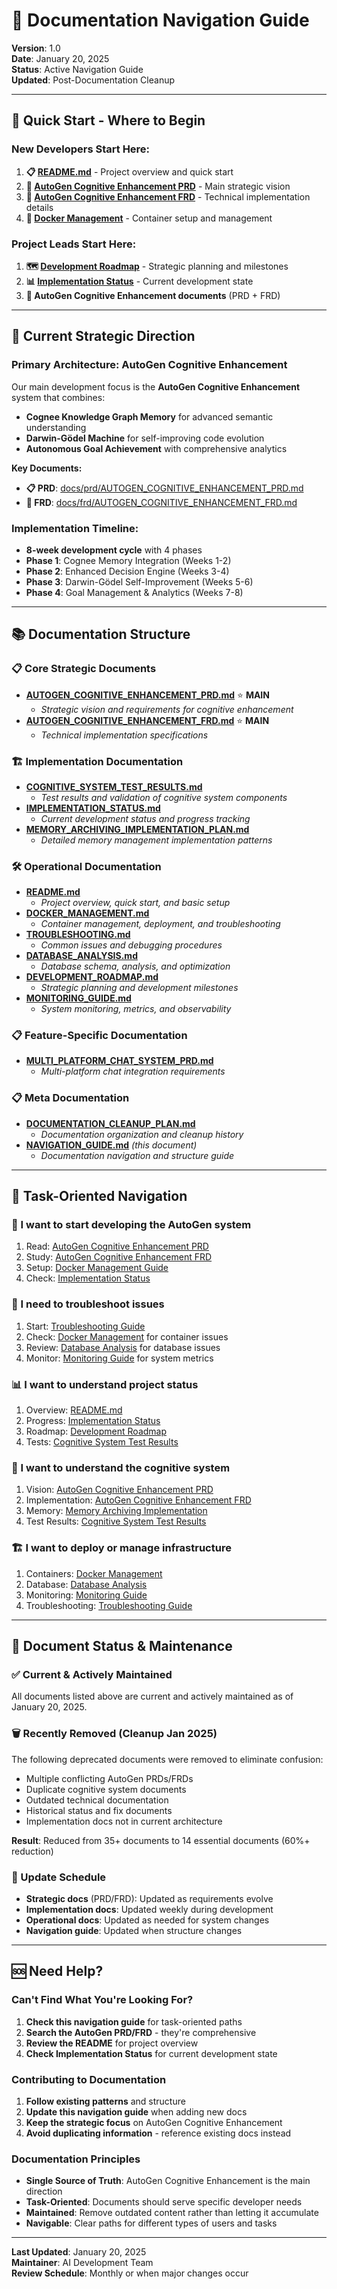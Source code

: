# 📖 Documentation Navigation Guide

**Version**: 1.0  
**Date**: January 20, 2025  
**Status**: Active Navigation Guide  
**Updated**: Post-Documentation Cleanup

---

## 🎯 **Quick Start - Where to Begin**

### **New Developers Start Here:**
1. **📋 [README.md](README.md)** - Project overview and quick start
2. **🧠 [AutoGen Cognitive Enhancement PRD](prd/AUTOGEN_COGNITIVE_ENHANCEMENT_PRD.md)** - Main strategic vision
3. **🔧 [AutoGen Cognitive Enhancement FRD](frd/AUTOGEN_COGNITIVE_ENHANCEMENT_FRD.md)** - Technical implementation details
4. **🐳 [Docker Management](DOCKER_MANAGEMENT.md)** - Container setup and management

### **Project Leads Start Here:**
1. **🗺️ [Development Roadmap](DEVELOPMENT_ROADMAP.md)** - Strategic planning and milestones
2. **📊 [Implementation Status](implementation/IMPLEMENTATION_STATUS.md)** - Current development state
3. **🧠 AutoGen Cognitive Enhancement documents** (PRD + FRD)

---

## 🚀 **Current Strategic Direction**

### **Primary Architecture: AutoGen Cognitive Enhancement**
Our main development focus is the **AutoGen Cognitive Enhancement** system that combines:
- **Cognee Knowledge Graph Memory** for advanced semantic understanding
- **Darwin-Gödel Machine** for self-improving code evolution
- **Autonomous Goal Achievement** with comprehensive analytics

**Key Documents:**
- **📋 PRD**: [docs/prd/AUTOGEN_COGNITIVE_ENHANCEMENT_PRD.md](prd/AUTOGEN_COGNITIVE_ENHANCEMENT_PRD.md)
- **🔧 FRD**: [docs/frd/AUTOGEN_COGNITIVE_ENHANCEMENT_FRD.md](frd/AUTOGEN_COGNITIVE_ENHANCEMENT_FRD.md)

### **Implementation Timeline:**
- **8-week development cycle** with 4 phases
- **Phase 1**: Cognee Memory Integration (Weeks 1-2)
- **Phase 2**: Enhanced Decision Engine (Weeks 3-4) 
- **Phase 3**: Darwin-Gödel Self-Improvement (Weeks 5-6)
- **Phase 4**: Goal Management & Analytics (Weeks 7-8)

---

## 📚 **Documentation Structure**

### **📋 Core Strategic Documents**
- **[AUTOGEN_COGNITIVE_ENHANCEMENT_PRD.md](prd/AUTOGEN_COGNITIVE_ENHANCEMENT_PRD.md)** ⭐ **MAIN**
  - *Strategic vision and requirements for cognitive enhancement*
- **[AUTOGEN_COGNITIVE_ENHANCEMENT_FRD.md](frd/AUTOGEN_COGNITIVE_ENHANCEMENT_FRD.md)** ⭐ **MAIN**
  - *Technical implementation specifications*

### **🏗️ Implementation Documentation**
- **[COGNITIVE_SYSTEM_TEST_RESULTS.md](implementation/COGNITIVE_SYSTEM_TEST_RESULTS.md)**
  - *Test results and validation of cognitive system components*
- **[IMPLEMENTATION_STATUS.md](implementation/IMPLEMENTATION_STATUS.md)**
  - *Current development status and progress tracking*
- **[MEMORY_ARCHIVING_IMPLEMENTATION_PLAN.md](implementation/MEMORY_ARCHIVING_IMPLEMENTATION_PLAN.md)**
  - *Detailed memory management implementation patterns*

### **🛠️ Operational Documentation**
- **[README.md](README.md)**
  - *Project overview, quick start, and basic setup*
- **[DOCKER_MANAGEMENT.md](DOCKER_MANAGEMENT.md)**
  - *Container management, deployment, and troubleshooting*
- **[TROUBLESHOOTING.md](TROUBLESHOOTING.md)**
  - *Common issues and debugging procedures*
- **[DATABASE_ANALYSIS.md](DATABASE_ANALYSIS.md)**
  - *Database schema, analysis, and optimization*
- **[DEVELOPMENT_ROADMAP.md](DEVELOPMENT_ROADMAP.md)**
  - *Strategic planning and development milestones*
- **[MONITORING_GUIDE.md](MONITORING_GUIDE.md)**
  - *System monitoring, metrics, and observability*

### **📋 Feature-Specific Documentation**
- **[MULTI_PLATFORM_CHAT_SYSTEM_PRD.md](prd/MULTI_PLATFORM_CHAT_SYSTEM_PRD.md)**
  - *Multi-platform chat integration requirements*

### **📋 Meta Documentation**
- **[DOCUMENTATION_CLEANUP_PLAN.md](DOCUMENTATION_CLEANUP_PLAN.md)**
  - *Documentation organization and cleanup history*
- **[NAVIGATION_GUIDE.md](NAVIGATION_GUIDE.md)** *(this document)*
  - *Documentation navigation and structure guide*

---

## 🎯 **Task-Oriented Navigation**

### **🚀 I want to start developing the AutoGen system**
1. Read: [AutoGen Cognitive Enhancement PRD](prd/AUTOGEN_COGNITIVE_ENHANCEMENT_PRD.md)
2. Study: [AutoGen Cognitive Enhancement FRD](frd/AUTOGEN_COGNITIVE_ENHANCEMENT_FRD.md)
3. Setup: [Docker Management Guide](DOCKER_MANAGEMENT.md)
4. Check: [Implementation Status](implementation/IMPLEMENTATION_STATUS.md)

### **🐛 I need to troubleshoot issues**
1. Start: [Troubleshooting Guide](TROUBLESHOOTING.md)
2. Check: [Docker Management](DOCKER_MANAGEMENT.md) for container issues
3. Review: [Database Analysis](DATABASE_ANALYSIS.md) for database issues
4. Monitor: [Monitoring Guide](MONITORING_GUIDE.md) for system metrics

### **📊 I want to understand project status**
1. Overview: [README.md](README.md)
2. Progress: [Implementation Status](implementation/IMPLEMENTATION_STATUS.md)
3. Roadmap: [Development Roadmap](DEVELOPMENT_ROADMAP.md)
4. Tests: [Cognitive System Test Results](implementation/COGNITIVE_SYSTEM_TEST_RESULTS.md)

### **🧠 I want to understand the cognitive system**
1. Vision: [AutoGen Cognitive Enhancement PRD](prd/AUTOGEN_COGNITIVE_ENHANCEMENT_PRD.md)
2. Implementation: [AutoGen Cognitive Enhancement FRD](frd/AUTOGEN_COGNITIVE_ENHANCEMENT_FRD.md)
3. Memory: [Memory Archiving Implementation](implementation/MEMORY_ARCHIVING_IMPLEMENTATION_PLAN.md)
4. Test Results: [Cognitive System Test Results](implementation/COGNITIVE_SYSTEM_TEST_RESULTS.md)

### **🏗️ I want to deploy or manage infrastructure**
1. Containers: [Docker Management](DOCKER_MANAGEMENT.md)
2. Database: [Database Analysis](DATABASE_ANALYSIS.md)
3. Monitoring: [Monitoring Guide](MONITORING_GUIDE.md)
4. Troubleshooting: [Troubleshooting Guide](TROUBLESHOOTING.md)

---

## 📝 **Document Status & Maintenance**

### **✅ Current & Actively Maintained**
All documents listed above are current and actively maintained as of January 20, 2025.

### **🗑️ Recently Removed (Cleanup Jan 2025)**
The following deprecated documents were removed to eliminate confusion:
- Multiple conflicting AutoGen PRDs/FRDs
- Duplicate cognitive system documents  
- Outdated technical documentation
- Historical status and fix documents
- Implementation docs not in current architecture

**Result**: Reduced from 35+ documents to 14 essential documents (60%+ reduction)

### **📅 Update Schedule**
- **Strategic docs** (PRD/FRD): Updated as requirements evolve
- **Implementation docs**: Updated weekly during development
- **Operational docs**: Updated as needed for system changes
- **Navigation guide**: Updated when structure changes

---

## 🆘 **Need Help?**

### **Can't Find What You're Looking For?**
1. **Check this navigation guide** for task-oriented paths
2. **Search the AutoGen PRD/FRD** - they're comprehensive
3. **Review the README** for project overview
4. **Check Implementation Status** for current development state

### **Contributing to Documentation**
1. **Follow existing patterns** and structure
2. **Update this navigation guide** when adding new docs
3. **Keep the strategic focus** on AutoGen Cognitive Enhancement
4. **Avoid duplicating information** - reference existing docs instead

### **Documentation Principles**
- **Single Source of Truth**: AutoGen Cognitive Enhancement is the main direction
- **Task-Oriented**: Documents should serve specific developer needs
- **Maintained**: Remove outdated content rather than letting it accumulate
- **Navigable**: Clear paths for different types of users and tasks

---

**Last Updated**: January 20, 2025  
**Maintainer**: AI Development Team  
**Review Schedule**: Monthly or when major changes occur 